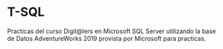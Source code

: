 # T-SQL

Practicas del curso Digit@lers en Microsoft SQL Server utilizando la base de Datos AdventureWorks 2019 provista por Microsoft para practicas.
